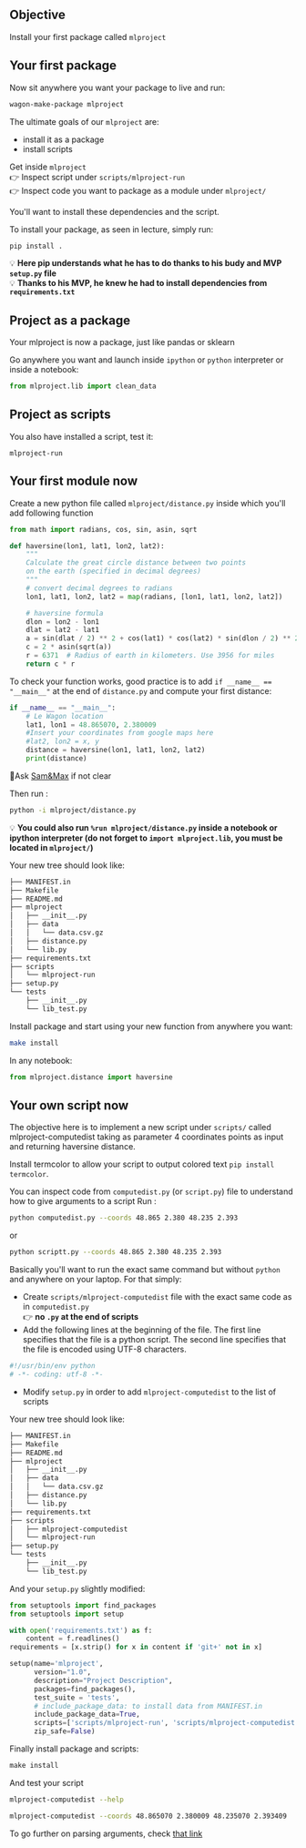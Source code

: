 ## Objective

Install your first package called `mlproject`

## Your first package

Now sit anywhere you want your package to live and run:
```bash
wagon-make-package mlproject
```

The ultimate goals of our `mlproject` are:
- install it as a package
- install scripts

Get inside `mlproject`  
👉 Inspect script under `scripts/mlproject-run`  
👉 Inspect code you want to package as a module under `mlproject/`  

You'll want to install these dependencies and the script.

To install your package, as seen in lecture, simply run:
```bash
pip install .
```
💡 __Here pip understands what he has to do thanks to his budy and MVP `setup.py` file__  
💡 __Thanks to his MVP, he knew he had to install dependencies from `requirements.txt`__

## Project as a package
Your mlproject is now a package, just like pandas or sklearn

Go anywhere you want and launch inside `ipython` or `python` interpreter or inside a notebook:

```python
from mlproject.lib import clean_data
```

## Project as scripts

You also have installed a script, test it:
```
mlproject-run
```

## Your first module now
Create a new python file called `mlproject/distance.py` inside which you'll add following function

```python
from math import radians, cos, sin, asin, sqrt

def haversine(lon1, lat1, lon2, lat2):
    """
    Calculate the great circle distance between two points
    on the earth (specified in decimal degrees)
    """
    # convert decimal degrees to radians
    lon1, lat1, lon2, lat2 = map(radians, [lon1, lat1, lon2, lat2])

    # haversine formula
    dlon = lon2 - lon1
    dlat = lat2 - lat1
    a = sin(dlat / 2) ** 2 + cos(lat1) * cos(lat2) * sin(dlon / 2) ** 2
    c = 2 * asin(sqrt(a))
    r = 6371  # Radius of earth in kilometers. Use 3956 for miles
    return c * r
```

To check your function works, good practice is to add `if __name__ == "__main__"` at the end of `distance.py` and compute your first distance:
```python
if __name__ == "__main__":
    # Le Wagon location
    lat1, lon1 = 48.865070, 2.380009
    #Insert your coordinates from google maps here
    #lat2, lon2 = x, y
    distance = haversine(lon1, lat1, lon2, lat2)
    print(distance)
```
🤔Ask [Sam&Max](http://sametmax.com/pourquoi-if-__name__-__main__-en-python/) if not clear

Then run :
```bash
python -i mlproject/distance.py
```
💡 __You could also run `%run mlproject/distance.py` inside a notebook or ipython interpreter (do not forget to `import mlproject.lib`, you must be located in `mlproject/`)__

Your new tree should look like:
```bash
├── MANIFEST.in
├── Makefile
├── README.md
├── mlproject
│   ├── __init__.py
│   ├── data
│   │   └── data.csv.gz
│   ├── distance.py
│   └── lib.py
├── requirements.txt
├── scripts
│   └── mlproject-run
├── setup.py
└── tests
    ├── __init__.py
    └── lib_test.py
```

Install package and start using your new function from anywhere you want:
```bash
make install
```
In any notebook:
```python
from mlproject.distance import haversine
```

## Your own script now
The objective here is to implement a new script under `scripts/` called mlproject-computedist taking as parameter 4 coordinates points as input and returning haversine distance.

Install termcolor to allow your script to output colored text `pip install termcolor`.

You can inspect code from `computedist.py` (or `script.py`) file to understand how to give arguments to a script
Run :
```bash
python computedist.py --coords 48.865 2.380 48.235 2.393
```
or 
```bash
python scriptt.py --coords 48.865 2.380 48.235 2.393
```

Basically you'll want to run the exact same command but without `python` and anywhere on your laptop.
For that simply:
- Create `scripts/mlproject-computedist` file with the exact same code as in `computedist.py`  
👉 __no `.py` at the end of scripts__  
- Add the following lines at the beginning of the file. The first line specifies that the file is a python script. The second line specifies that the file is encoded using UTF-8 characters.
``` python
#!/usr/bin/env python
# -*- coding: utf-8 -*-
```
- Modify `setup.py` in order to add `mlproject-computedist` to the list of scripts

Your new tree should look like:
```bash
├── MANIFEST.in
├── Makefile
├── README.md
├── mlproject
│   ├── __init__.py
│   ├── data
│   │   └── data.csv.gz
│   ├── distance.py
│   └── lib.py
├── requirements.txt
├── scripts
│   ├── mlproject-computedist
│   └── mlproject-run
├── setup.py
└── tests
    ├── __init__.py
    └── lib_test.py
```
And your `setup.py` slightly modified:
```python
from setuptools import find_packages
from setuptools import setup

with open('requirements.txt') as f:
    content = f.readlines()
requirements = [x.strip() for x in content if 'git+' not in x]

setup(name='mlproject',
      version="1.0",
      description="Project Description",
      packages=find_packages(),
      test_suite = 'tests',
      # include_package_data: to install data from MANIFEST.in
      include_package_data=True,
      scripts=['scripts/mlproject-run', 'scripts/mlproject-computedist'],
      zip_safe=False)
```

Finally install package and scripts:
```python
make install
```
And test your script
```bash
mlproject-computedist --help
```
```bash
mlproject-computedist --coords 48.865070 2.380009 48.235070 2.393409
```
To go further on parsing arguments, check [that link](https://www.sicara.ai/blog/2018-12-18-perfect-command-line-interfaces-python)

